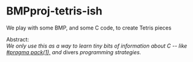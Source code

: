 # BMPproj-tetris-ish
We play with some BMP, and some C code, to create Tetris pieces

Abstract:\
_We only use  this as a way to learn tiny bits of information about C -- like [#pragma pack(1),](http://www.cplusplus.com/forum/general/14659/ "cplusplus.com") and_ divers _programming strategies._
